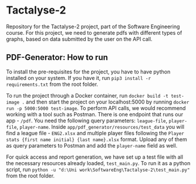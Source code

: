 # Tactalyse-2
Repository for the Tactalyse-2 project, part of the Software Engineering course. For this project, we need to generate pdfs with different types of graphs, based on data submitted by the user on the API call.

## PDF-Generator: How to run
To install the pre-requisites for the project, you have to have python installed on your system. If you have it, run `pip3 install -r requirements.txt` from the root folder.

To run the project through a Docker container, run `docker build -t test-image .` and then start the project on your localhost:5000 by running `docker run -p 5000:5000 test-image`. To perform API calls, we would recommend working with a tool such as Postman. There is one endpoint that runs our app - `/pdf`. You need the following query parameters: `league-file`, `player-file`, `player-name`. Inside `app/pdf_generator/resources/test_data` you will find a league file - `ENG2.xlsx` and multiple player files following the `Player stats {first name initial} {last name}.xlsx` format. Upload any of them as query parameters to Postman and add the `player-name` field as well.

For quick access and report generation, we have set up a test file with all the necessary resources already loaded, `test_main.py`. To run it as a python script, run `python -u "d:\Uni work\SoftwareEng\Tactalyse-2\test_main.py"` from the root folder.
    

